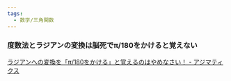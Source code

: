 ```yaml
---
tags:
  - 数学/三角関数
---
```

### 度数法とラジアンの変換は脳死でπ/180をかけると覚えない

[ラジアンへの変換を「π/180をかける」と覚えるのはやめなさい！ - アジマティクス](https://www.ajimatics.com/entry/2021/03/14/235741)

